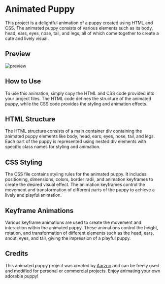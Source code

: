 # Animated Puppy

This project is a delightful animation of a puppy created using HTML and CSS. The animated puppy consists of various elements such as its body, head, ears, eyes, nose, tail, and legs, all of which come together to create a cute and lively visual.

## Preview
![preview](https://github.com/withaarzoo/Animated-Puppy/assets/59678435/bee94c8f-454a-4dd4-92bc-0e91247d44e2)

## How to Use

To use this animation, simply copy the HTML and CSS code provided into your project files. The HTML code defines the structure of the animated puppy, while the CSS code provides the styling and animation effects.

## HTML Structure

The HTML structure consists of a main container div containing the animated puppy elements like body, head, ears, eyes, nose, tail, and legs. Each part of the puppy is represented using nested div elements with specific class names for styling and animation.

## CSS Styling

The CSS file contains styling rules for the animated puppy. It includes positioning, dimensions, colors, border radii, and animation keyframes to create the desired visual effect. The animation keyframes control the movement and transformation of different parts of the puppy to achieve a lively and playful animation.

## Keyframe Animations

Various keyframe animations are used to create the movement and interaction within the animated puppy. These animations control the height, rotation, and transformation of different elements such as the head, ears, snout, eyes, and tail, giving the impression of a playful puppy.

## Credits

This animated puppy project was created by [Aarzoo](https://twitter.com/withaarzoo) and can be freely used and modified for personal or commercial projects. Enjoy animating your own adorable puppy!
